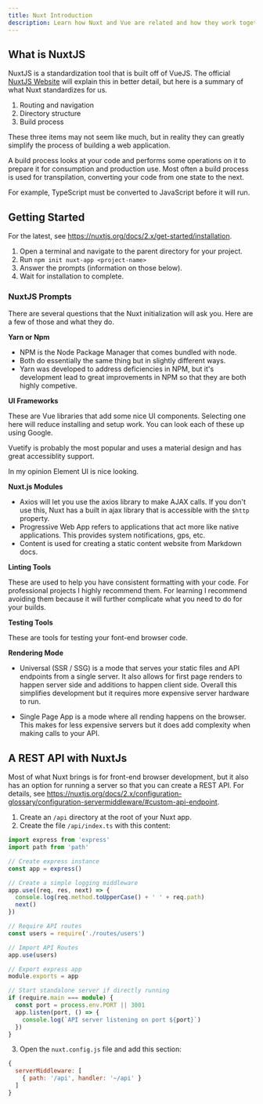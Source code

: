 ```yaml
---
title: Nuxt Introduction
description: Learn how Nuxt and Vue are related and how they work together.
---
```


## What is NuxtJS

NuxtJS is a standardization tool that is built off of VueJS. The official [NuxtJS Website](https://nuxtjs.org/) will explain this in better detail, but here is a summary of what Nuxt standardizes for us.

1. Routing and navigation
2. Directory structure
3. Build process

These three items may not seem like much, but in reality they can greatly simplify the process of building a web application.

<question-answer q="What is a build process and why do we use it?">

A build process looks at your code and performs some operations on it to prepare it for consumption and production use. Most often a build process is used for transpilation, converting your code from one state to the next.

For example, TypeScript must be converted to JavaScript before it will run.

</question-answer>

## Getting Started

For the latest, see https://nuxtjs.org/docs/2.x/get-started/installation.

1. Open a terminal and navigate to the parent directory for your project.
2. Run `npm init nuxt-app <project-name>`
3. Answer the prompts (information on those below).
4. Wait for installation to complete.

### NuxtJS Prompts

There are several questions that the Nuxt initialization will ask you. Here are a few of those and what they do.

**Yarn or Npm**

- NPM is the Node Package Manager that comes bundled with node.
- Both do essentially the same thing but in slightly different ways.
- Yarn was developed to address deficiencies in NPM, but it's development lead to great improvements in NPM so that they are both highly competive.

**UI Frameworks**

These are Vue libraries that add some nice UI components. Selecting one here will reduce installing and setup work. You can look each of these up using Google.

Vuetify is probably the most popular and uses a material design and has great accessiblity support.

In my opinion Element UI is nice looking.

**Nuxt.js Modules**

- Axios will let you use the axios library to make AJAX calls. If you don't use this, Nuxt has a built in ajax library that is accessible with the `$http` property.
- Progressive Web App refers to applications that act more like native applications. This provides system notifications, gps, etc.
- Content is used for creating a static content website from Markdown docs.

**Linting Tools**

These are used to help you have consistent formatting with your code. For professional projects I highly recommend them. For learning I recommend avoiding them because it will further complicate what you need to do for your builds.

**Testing Tools**

These are tools for testing your font-end browser code.

**Rendering Mode**

- Universal (SSR / SSG) is a mode that serves your static files and API endpoints from a single server. It also allows for first page renders to happen server side and additions to happen client side. Overall this simplifies development but it requires more expensive server hardware to run.

- Single Page App is a mode where all rending happens on the browser. This makes for less expensive servers but it does add complexity when making calls to your API.

## A REST API with NuxtJs

Most of what Nuxt brings is for front-end browser development, but it also has an option for running a server so that you can create a REST API. For details, see https://nuxtjs.org/docs/2.x/configuration-glossary/configuration-servermiddleware/#custom-api-endpoint.

1. Create an `/api` directory at the root of your Nuxt app.
2. Create the file `/api/index.ts` with this content:
  ```ts
  import express from 'express'
  import path from 'path'

  // Create express instance
  const app = express()

  // Create a simple logging middleware
  app.use((req, res, next) => {
    console.log(req.method.toUpperCase() + ' ' + req.path)
    next()
  })

  // Require API routes
  const users = require('./routes/users')

  // Import API Routes
  app.use(users)

  // Export express app
  module.exports = app

  // Start standalone server if directly running
  if (require.main === module) {
    const port = process.env.PORT || 3001
    app.listen(port, () => {
      console.log(`API server listening on port ${port}`)
    })
  }
  ```
3. Open the `nuxt.config.js` file and add this section:
  ```js
  {
    serverMiddleware: [
      { path: '/api', handler: '~/api' }
    ]
  }
  ```